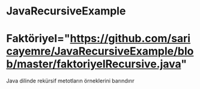 # JavaRecursiveExample
# Faktöriyel="https://github.com/saricayemre/JavaRecursiveExample/blob/master/faktoriyelRecursive.java"
Java dilinde rekürsif metotların örneklerini barındırır
